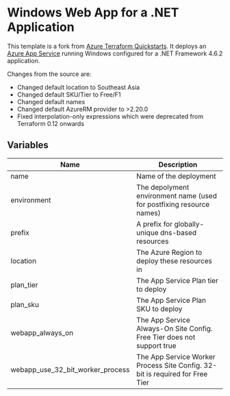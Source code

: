 # Windows Web App for a .NET Application


This template is a fork from [Azure Terraform Quickstarts](https://github.com/Azure/terraform/tree/master/quickstart/101-web-app-windows-dotnet). It deploys an [Azure App Service](https://www.terraform.io/docs/providers/azurerm/r/app_service.html) running Windows configured for a .NET Framework 4.6.2 application.

Changes from the source are:
- Changed default location to Southeast Asia
- Changed default SKU/Tier to Free/F1
- Changed default names
- Changed default AzureRM provider to >2.20.0
- Fixed interpolation-only expressions which were deprecated from Terraform 0.12 onwards

## Variables

| Name | Description |
|-|-|
| name | Name of the deployment |
| environment | The depolyment environment name (used for postfixing resource names) |
| prefix | A prefix for globally-unique dns-based resources |
| location | The Azure Region to deploy these resources in |
| plan_tier | The App Service Plan tier to deploy |
| plan_sku | The App Service Plan SKU to deploy |
| webapp_always_on | The App Service Always-On Site Config. Free Tier does not support true |
| webapp_use_32_bit_worker_process | The App Service Worker Process Site Config. 32-bit is required for Free Tier |